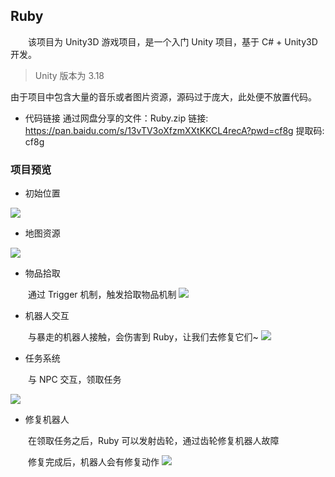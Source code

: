 ## Ruby
&emsp;&emsp;该项目为 Unity3D 游戏项目，是一个入门 Unity 项目，基于 C# + Unity3D 开发。
> Unity 版本为 3.18


由于项目中包含大量的音乐或者图片资源，源码过于庞大，此处便不放置代码。
- 代码链接
通过网盘分享的文件：Ruby.zip
链接: https://pan.baidu.com/s/13vTV3oXfzmXXtKKCL4recA?pwd=cf8g 提取码: cf8g

### 项目预览

- 初始位置


![](https://cloud-1311088844.cos.ap-beijing.myqcloud.com/public_share/project/Ruby/%E5%88%9D%E5%A7%8B%E4%BD%8D%E7%BD%AE.jpg)
- 地图资源


![](https://cloud-1311088844.cos.ap-beijing.myqcloud.com/public_share/project/Ruby/%E5%9C%B0%E5%9B%BE%E8%B5%84%E6%BA%90.jpg)
- 物品拾取

&emsp;&emsp;通过 Trigger 机制，触发拾取物品机制
![](https://cloud-1311088844.cos.ap-beijing.myqcloud.com/public_share/project/Ruby/%E7%89%A9%E5%93%81%E6%8B%BE%E5%8F%96.jpg)
- 机器人交互


&emsp;&emsp;与暴走的机器人接触，会伤害到 Ruby，让我们去修复它们~
![](https://cloud-1311088844.cos.ap-beijing.myqcloud.com/public_share/project/Ruby/%E6%9C%BA%E5%99%A8%E4%BA%BA.jpg)

- 任务系统


&emsp;&emsp;与 NPC 交互，领取任务

![](https://cloud-1311088844.cos.ap-beijing.myqcloud.com/public_share/project/Ruby/%E4%BB%BB%E5%8A%A1%E7%B3%BB%E7%BB%9F.jpg)
- 修复机器人


&emsp;&emsp;在领取任务之后，Ruby 可以发射齿轮，通过齿轮修复机器人故障

&emsp;&emsp;修复完成后，机器人会有修复动作
![](https://cloud-1311088844.cos.ap-beijing.myqcloud.com/public_share/project/Ruby/%E4%BF%AE%E5%A4%8D%E6%9C%BA%E5%99%A8%E4%BA%BA.jpg)
